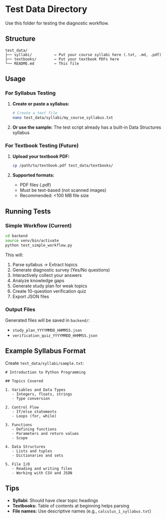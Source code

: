 # Test Data Directory

Use this folder for testing the diagnostic workflow.

## Structure

```
test_data/
├── syllabi/          ← Put your course syllabi here (.txt, .md, .pdf)
├── textbooks/        ← Put your textbook PDFs here
└── README.md         ← This file
```

## Usage

### For Syllabus Testing

1. **Create or paste a syllabus:**
   ```bash
   # Create a text file
   nano test_data/syllabi/my_course_syllabus.txt
   ```

2. **Or use the sample:**
   The test script already has a built-in Data Structures syllabus

### For Textbook Testing (Future)

1. **Upload your textbook PDF:**
   ```bash
   cp /path/to/textbook.pdf test_data/textbooks/
   ```

2. **Supported formats:**
   - PDF files (.pdf)
   - Must be text-based (not scanned images)
   - Recommended: <100 MB file size

## Running Tests

### Simple Workflow (Current)
```bash
cd backend
source venv/bin/activate
python test_simple_workflow.py
```

This will:
1. Parse syllabus → Extract topics
2. Generate diagnostic survey (Yes/No questions)
3. Interactively collect your answers
4. Analyze knowledge gaps
5. Generate study plan for weak topics
6. Create 10-question verification quiz
7. Export JSON files

### Output Files

Generated files will be saved in `backend/`:
- `study_plan_YYYYMMDD_HHMMSS.json`
- `verification_quiz_YYYYMMDD_HHMMSS.json`

## Example Syllabus Format

Create `test_data/syllabi/sample.txt`:

```
# Introduction to Python Programming

## Topics Covered

1. Variables and Data Types
   - Integers, floats, strings
   - Type conversion

2. Control Flow
   - If/else statements
   - Loops (for, while)

3. Functions
   - Defining functions
   - Parameters and return values
   - Scope

4. Data Structures
   - Lists and tuples
   - Dictionaries and sets

5. File I/O
   - Reading and writing files
   - Working with CSV and JSON
```

## Tips

- **Syllabi:** Should have clear topic headings
- **Textbooks:** Table of contents at beginning helps parsing
- **File names:** Use descriptive names (e.g., `calculus_1_syllabus.txt`)
